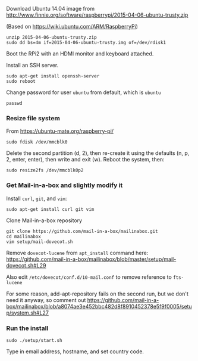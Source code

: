 Download Ubuntu 14.04 image from http://www.finnie.org/software/raspberrypi/2015-04-06-ubuntu-trusty.zip

(Based on https://wiki.ubuntu.com/ARM/RaspberryPi)

    unzip 2015-04-06-ubuntu-trusty.zip
    sudo dd bs=4m if=2015-04-06-ubuntu-trusty.img of=/dev/rdisk1

Boot the RPi2 with an HDMI monitor and keyboard attached.

Install an SSH server.

    sudo apt-get install openssh-server
    sudo reboot

Change password for user `ubuntu` from default, which is `ubuntu`

    passwd

### Resize file system ###

From https://ubuntu-mate.org/raspberry-pi/

    sudo fdisk /dev/mmcblk0

Delete the second partition (d, 2), then re-create it using the defaults (n, p, 2, enter, enter), then write and exit (w). Reboot the system, then:

    sudo resize2fs /dev/mmcblk0p2

### Get Mail-in-a-box and slightly modify it ###

Install `curl`, `git`, and `vim`:

    sudo apt-get install curl git vim

Clone Mail-in-a-box repository

    git clone https://github.com/mail-in-a-box/mailinabox.git
    cd mailinabox
    vim setup/mail-dovecot.sh

Remove `dovecot-lucene` from `apt_install` command here: https://github.com/mail-in-a-box/mailinabox/blob/master/setup/mail-dovecot.sh#L29

Also edit `/etc/dovecot/conf.d/10-mail.conf` to remove reference to `fts-lucene`

For some reason, add-apt-repository fails on the second run, but we don't need it anyway, so comment out https://github.com/mail-in-a-box/mailinabox/blob/a8074ae3e452bbc482d8f8910452378e5f9f0005/setup/system.sh#L27

### Run the install ###

    sudo ./setup/start.sh

Type in email address, hostname, and set country code.
